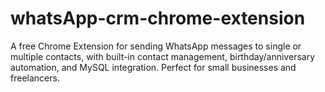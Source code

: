 # whatsApp-crm-chrome-extension
A free Chrome Extension for sending WhatsApp messages to single or multiple contacts, with built-in contact management, birthday/anniversary automation, and MySQL integration. Perfect for small businesses and freelancers.

